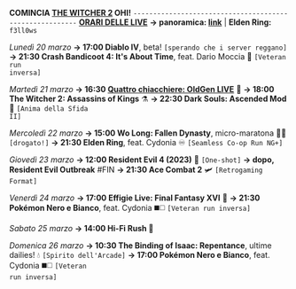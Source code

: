 <b>COMINCIA <u>THE WITCHER 2</u> OHI!</b>
<code>--------------------------------------------------------</code>
<b><u>ORARI DELLE LIVE</u></b>
<b>→ panoramica: <a href="https://trello.com/b/iKwdSGf3/sabaku">link</a></b> | <b>Elden Ring:</b> <code>f3ll0ws</code>

<i>Lunedì 20 marzo</i>
<b>→ 17:00 Diablo IV</b>, beta! <code>[sperando che i server reggano]</code>
<b>→ 21:30 Crash Bandicoot 4: It's About Time</b>, feat. Dario Moccia 🍎
     <code>[Veteran run inversa]</code>

<i>Martedì 21 marzo</i>
<b>→ 16:30 <a href="https://www.twitch.tv/oldgenproject">Quattro chiacchiere: OldGen LIVE</a></b> 💬
<b>→ 18:00 The Witcher 2: Assassins of Kings</b> ⚗️
<b>→ 22:30 Dark Souls: Ascended Mod</b> 🔮 
     <code>[Anima della Sfida II]</code>

<i>Mercoledì 22 marzo</i>
<b>→ 15:00 Wo Long: Fallen Dynasty</b>, micro-maratona 🥠🐉 <code>[drogato!]</code>
<b>→ 21:30 Elden Ring</b>, feat. Cydonia ♾ 
     <code>[Seamless Co-op Run NG+]</code>

<i>Giovedì 23 marzo</i>
<b>→ 12:00 Resident Evil 4 (2023)</b> 🧿 <code>[One-shot]</code>
<b>→ dopo, Resident Evil Outbreak</b> #FIN
<b>→ 21:30 Ace Combat 2</b> 🛩 
     <code>[Retrogaming Format]</code>

<i>Venerdì 24 marzo</i>
<b>→ 17:00 Effigie Live: Final Fantasy XVI</b> 🦤
<b>→ 21:30 Pokémon Nero e Bianco</b>, feat. Cydonia ◼️◻️ 
     <code>[Veteran run inversa]</code>
  
<i>Sabato 25 marzo</i>
<b>→ 14:00 Hi-Fi Rush </b> 🎸

<i>Domenica 26 marzo</i>
<b>→ 10:30 The Binding of Isaac: Repentance</b>, ultime dailies! 💧 
     <code>[Spirito dell'Arcade]</code>
<b>→ 17:00 Pokémon Nero e Bianco</b>, feat. Cydonia ◼️◻️ 
     <code>[Veteran run inversa]</code>
